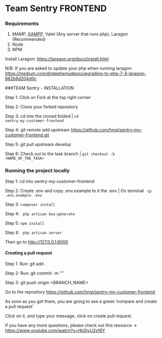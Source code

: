 # Team Sentry FRONTEND

### Requirements

1. MAMP, [XAMPP](https://www.apachefriends.org/), Valet (Any server that runs php), Laragon (Recommended)
2. Node
3. NPM

Install Laragon: https://laragon.org/docs/install.html

N/B: If you are asked to update your php when running laragon:
https://medium.com/@stephenjudeso/upgrading-to-php-7-4-laragon-862b9d204d0c

###TEAM Sentry - INSTALLATION

Step 1: Click on Fork at the top right corner

Step 2: Clone your forked repository

Step 3: cd into the cloned folded | <code>cd sentry-my-customer-frontend </code>

Step 4: git remote add upstream https://github.com/hngi/sentry-my-customer-frontend.git

Step 5: git pull upstream develop

Step 6: Check out to the task branch | <code>git checkout -b <NAME_OF_THE_TASK></code>

### Running the project locally

Step 1: cd into sentry-my-customer-frontend

Step 2: Create .env and copy .env.example to it the .env | On terminal <code> cp .env.example .env</code>

Step 3: <code>composer install </code>

Step 4: <code> php artisan key:generate </code>

Step 5: <code>npm install </code>

Step 4: <code> php artisan server </code>

Then go to http://127.0.0.1:8000

#### Creating a pull request

Step 1: Run: git add .

Step 2: Run: git commit -m "<COMMIT MESSAGE>"

Step 3: git push origin <BRANCH_NAME>

Go to the repository https://github.com/hngi/sentry-my-customer-frontend

As soon as you get there, you are going to see a green ‘compare and create a pull request’

Click on it, and type your message, click on create pull request.

If you have any more questions, please check out this resource -> https://www.youtube.com/watch?v=HbSjyU2vf6Y



